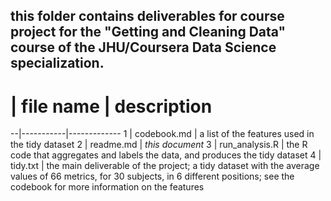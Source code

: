 ## this folder contains deliverables for course project for the "Getting and Cleaning Data" course of the JHU/Coursera Data Science specialization.

# | file name | description
--|-----------|-------------
1 | codebook.md | a list of the features used in the tidy dataset
2 | readme.md | *this document*
3 | run_analysis.R | the R code that aggregates and labels the data, and produces the tidy dataset
4 | tidy.txt | the main deliverable of the project; a tidy dataset with the average values of 66 metrics, for 30 subjects, in 6 different positions; see the codebook for more information on the features
